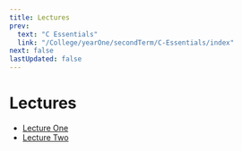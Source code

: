 ```yaml
---
title: Lectures
prev:
  text: "C Essentials"
  link: "/College/yearOne/secondTerm/C-Essentials/index"
next: false
lastUpdated: false
---
```


# Lectures

- [Lecture One](LectureOne.md)
- [Lecture Two](LectureTwo.md)

